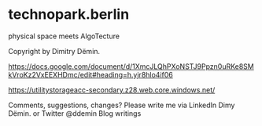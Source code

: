 # technopark.berlin
physical space meets AlgoTecture

Copyright by Dimitry Dëmin.

https://docs.google.com/document/d/1XmcJLQhPXoNSTJ9Ppzn0uRKe8SMkVroKz2VxEEXHDmc/edit#heading=h.yjr8hlo4if06

https://utilitystorageacc-secondary.z28.web.core.windows.net/ 

Comments, suggestions, changes? Please write me via LinkedIn Dimy Dëmin.
or Twitter @ddemin
Blog writings
